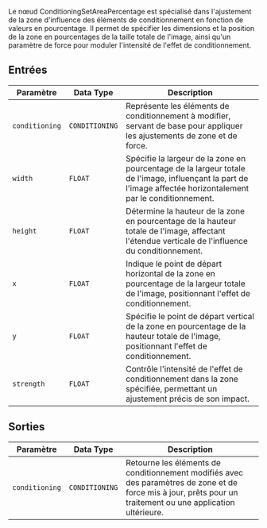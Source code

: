 Le nœud ConditioningSetAreaPercentage est spécialisé dans l'ajustement de la zone d'influence des éléments de conditionnement en fonction de valeurs en pourcentage. Il permet de spécifier les dimensions et la position de la zone en pourcentages de la taille totale de l'image, ainsi qu'un paramètre de force pour moduler l'intensité de l'effet de conditionnement.

## Entrées

| Paramètre | Data Type | Description |
|-----------|-------------|-------------|
| `conditioning` | `CONDITIONING` | Représente les éléments de conditionnement à modifier, servant de base pour appliquer les ajustements de zone et de force. |
| `width`   | `FLOAT`     | Spécifie la largeur de la zone en pourcentage de la largeur totale de l'image, influençant la part de l'image affectée horizontalement par le conditionnement. |
| `height`  | `FLOAT`     | Détermine la hauteur de la zone en pourcentage de la hauteur totale de l'image, affectant l'étendue verticale de l'influence du conditionnement. |
| `x`       | `FLOAT`     | Indique le point de départ horizontal de la zone en pourcentage de la largeur totale de l'image, positionnant l'effet de conditionnement. |
| `y`       | `FLOAT`     | Spécifie le point de départ vertical de la zone en pourcentage de la hauteur totale de l'image, positionnant l'effet de conditionnement. |
| `strength`| `FLOAT`     | Contrôle l'intensité de l'effet de conditionnement dans la zone spécifiée, permettant un ajustement précis de son impact. |

## Sorties

| Paramètre | Data Type | Description |
|-----------|-------------|-------------|
| `conditioning` | `CONDITIONING` | Retourne les éléments de conditionnement modifiés avec des paramètres de zone et de force mis à jour, prêts pour un traitement ou une application ultérieure. |
